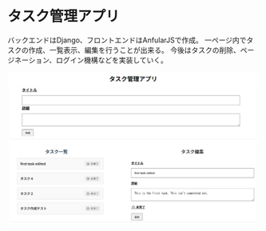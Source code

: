 # タスク管理アプリ
バックエンドはDjango、フロントエンドはAnfularJSで作成。
一ページ内でタスクの作成、一覧表示、編集を行うことが出来る。
今後はタスクの削除、ページネーション、ログイン機構などを実装していく。

<img src="./asset/image.png">